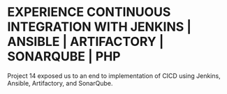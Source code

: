 # EXPERIENCE CONTINUOUS INTEGRATION WITH JENKINS | ANSIBLE | ARTIFACTORY | SONARQUBE | PHP

Project 14 exposed us to an end to implementation of CICD using Jenkins, Ansible, Artifactory, and SonarQube.
